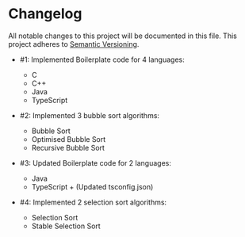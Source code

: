 # Changelog

All notable changes to this project will be documented in this file. This project adheres to [Semantic Versioning](http://semver.org/).

- #1: Implemented Boilerplate code for 4 languages:
  - C
  - C++
  - Java
  - TypeScript

- #2: Implemented 3 bubble sort algorithms:
  - Bubble Sort
  - Optimised Bubble Sort
  - Recursive Bubble Sort

- #3: Updated Boilerplate code for 2 languages:
  - Java
  - TypeScript + (Updated tsconfig.json)

- #4: Implemented 2 selection sort algorithms:
  - Selection Sort
  - Stable Selection Sort
